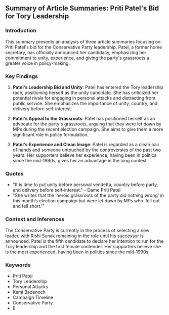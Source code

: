  ## Summary of Article Summaries: Priti Patel's Bid for Tory Leadership

### Introduction
This summary presents an analysis of three article summaries focusing on Priti Patel's bid for the Conservative Party leadership. Patel, a former home secretary, has officially announced her candidacy, emphasizing her commitment to unity, experience, and giving the party's grassroots a greater voice in policy-making.

### Key Findings
1. **Patel's Leadership Bid and Unity**: Patel has entered the Tory leadership race, positioning herself as the unity candidate. She has criticized her potential rivals for engaging in personal attacks and distracting from public service. She emphasizes the importance of unity, country, and delivery before self-interest.

2. **Patel's Appeal to the Grassroots**: Patel has positioned herself as an advocate for the party's grassroots, arguing that they were let down by MPs during the recent election campaign. She aims to give them a more significant role in policy formulation.

3. **Patel's Experience and Clean Image**: Patel is regarded as a clean pair of hands and someone untouched by the controversies of the past two years. Her supporters believe her experience, having been in politics since the mid-1990s, gives her an advantage in the long contest.

### Quotes
- "It is time to put unity before personal vendetta, country before party, and delivery before self-interest." - Dame Priti Patel
- "She writes that the ‘heroic grassroots of the party did nothing wrong’ in this month’s election campaign but were let down by MPs who ‘fell out and fell short.’"

### Context and Inferences
The Conservative Party is currently in the process of selecting a new leader, with Rishi Sunak remaining in the role until his successor is announced. Patel is the fifth candidate to declare her intention to run for the Tory leadership and the first female contender. Her supporters believe she is the most experienced, having been in politics since the mid-1990s.

### Keywords
- Priti Patel
- Tory Leadership
- Personal Attacks
- Kemi Badenoch
- Campaign Timeline
- Conservative Party
- E